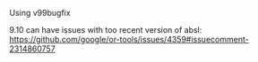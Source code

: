 Using v99bugfix

9.10 can have issues with too recent version of absl:
https://github.com/google/or-tools/issues/4359#issuecomment-2314860757